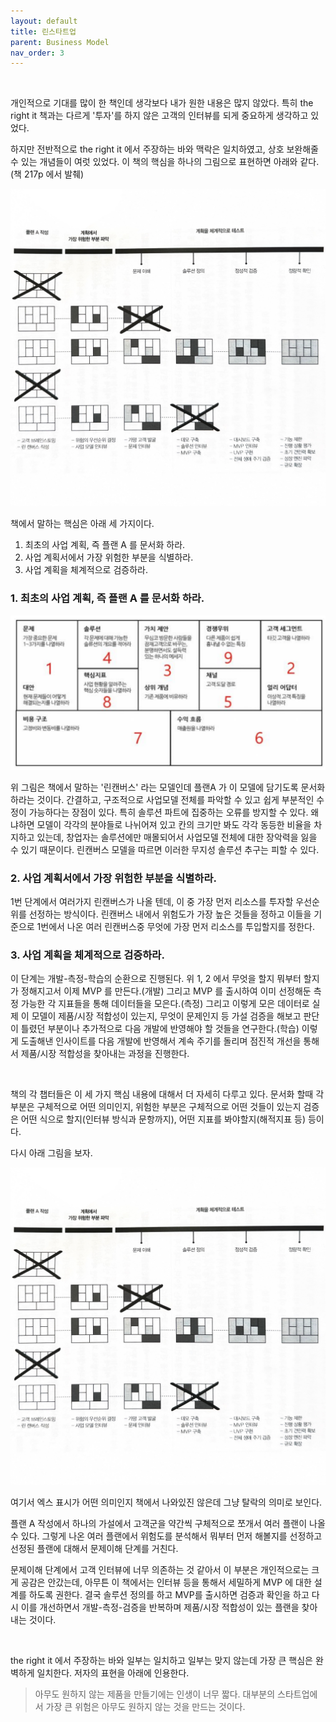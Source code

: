 ```yaml
---
layout: default
title: 린스타트업
parent: Business Model
nav_order: 3
---
```


<br>

개인적으로 기대를 많이 한 책인데 생각보다 내가 원한 내용은 많지 않았다. 특히 the right it 책과는 다르게 '투자'를 하지 않은 고객의 인터뷰를
되게 중요하게 생각하고 있었다.

하지만 전반적으로 the right it 에서 주장하는 바와 맥락은 일치하였고, 상호 보완해줄 수 있는 개념들이 여럿 있었다.
이 책의 핵심을 하나의 그림으로 표현하면 아래와 같다.(책 217p 에서 발췌)

![](/images/concept_lean_startup.jpeg)

책에서 말하는 핵심은 아래 세 가지이다.

1. 최초의 사업 계획, 즉 플랜 A 를 문서화 하라.
2. 사업 계획서에서 가장 위험한 부분을 식별하라.
3. 사업 계획을 체계적으로 검증하라.

### 1. 최초의 사업 계획, 즉 플랜 A 를 문서화 하라.

![](/images/concept_lean_canvas.png)

위 그림은 책에서 말하는 '린캔버스' 라는 모델인데 플랜A 가 이 모델에 담기도록 문서화하라는 것이다.
간결하고, 구조적으로 사업모델 전체를 파악할 수 있고 쉽게 부분적인 수정이 가능하다는 장점이 있다.
특히 솔루션 파트에 집중하는 오류를 방지할 수 있다. 왜냐하면 모델이 각각의 분야들로 나뉘어져 있고
칸의 크기만 봐도 각각 동등한 비율을 차지하고 있는데, 창업자는 솔루션에만 매몰되어서 사업모델 전체에 대한 장악력을 잃을 수 있기 때문이다.
린캔버스 모델을 따르면 이러한 무지성 솔루션 추구는 피할 수 있다.

### 2. 사업 계획서에서 가장 위험한 부분을 식별하라.

1번 단계에서 여러가지 린캔버스가 나올 텐데, 이 중 가장 먼저 리소스를 투자할 우선순위를 선정하는 방식이다.
린캔버스 내에서 위험도가 가장 높은 것들을 정하고 이들을 기준으로 1번에서 나온 여러 린캔버스중 무엇에 가장 먼저 리소스를 투입할지를 정한다.

### 3. 사업 계획을 체계적으로 검증하라.

이 단계는 개발-측정-학습의 순환으로 진행된다. 위 1, 2 에서 무엇을 할지 뭐부터 할지가 정해지고서 이제 MVP 를 만든다.(개발)
그리고 MVP 를 출시하여 이미 선정해둔 측정 가능한 각 지표들을 통해 데이터들을 모은다.(측정) 그리고 이렇게 모은 데이터로 실제 이 모델이
제품/시장 적합성이 있는지, 무엇이 문제인지 등 가설 검증을 해보고 판단이 틀렸던 부분이나 추가적으로 다음 개발에 반영해야 할 것들을
연구한다.(학습) 이렇게 도출해낸 인사이트를 다음 개발에 반영해서 계속 주기를 돌리며 점진적 개선을 통해서 제품/시장 적합성을 찾아내는 과정을 진행한다.

<br>

책의 각 챕터들은 이 세 가지 핵심 내용에 대해서 더 자세히 다루고 있다. 문서화 할때 각 부분은 구체적으로 어떤 의미인지, 위험한 부분은 구체적으로 어떤 것들이 있는지
검증은 어떤 식으로 할지(인터뷰 방식과 문항까지), 어떤 지표를 봐야할지(해적지표 등) 등이다.

다시 아래 그림을 보자.

![](/images/concept_lean_startup.jpeg)

여기서 엑스 표시가 어떤 의미인지 책에서 나와있진 않은데 그냥 탈락의 의미로 보인다.

플랜 A 작성에서 하나의 가설에서 고객군을 약간씩 구체적으로 쪼개서 여러 플랜이 나올 수 있다. 그렇게 나온 여러 플랜에서 위험도를 분석해서 뭐부터 먼저 해볼지를 선정하고
선정된 플랜에 대해서 문제이해 단계를 거친다.

문제이해 단계에서 고객 인터뷰에 너무 의존하는 것 같아서 이 부분은 개인적으로는 크게 공감은 안갔는데, 아무튼 이 책에서는 인터뷰 등을 통해서 세밀하게 MVP 에 대한 설계를 하도록 권한다.
결국 솔루션 정의를 하고 MVP를 출시하면 검증과 확인을 하고 다시 이를 개선하면서 개발-측정-검증을 반복하며 제품/시장 적합성이 있는 플랜을 찾아내는 것이다.

<br>

the right it 에서 주장하는 바와 일부는 일치하고 일부는 맞지 않는데 가장 큰 핵심은 완벽하게 일치한다. 저자의 표현을 아래에 인용한다.

> 아무도 원하지 않는 제품을 만들기에는 인생이 너무 짧다.
> 대부분의 스타트업에서 가장 큰 위험은 아무도 원하지 않는 것을 만드는 것이다.


